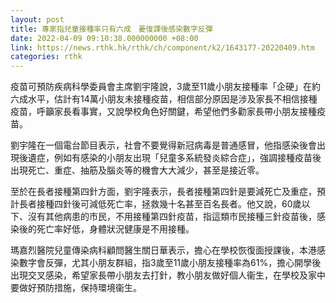 ```yaml
---
layout: post
title: 專家指兒童接種率只有六成　憂復課後感染數字反彈
date: 2022-04-09 09:10:38.000000000 +08:00
link: https://news.rthk.hk/rthk/ch/component/k2/1643177-20220409.htm
categories: rthk
---
```


疫苗可預防疾病科學委員會主席劉宇隆說，3歲至11歲小朋友接種率「企硬」在約六成水平，估計有14萬小朋友未接種疫苗，相信部分原因是涉及家長不相信接種疫苗，呼籲家長看事實，又說學校角色好關鍵，希望他們多勸家長帶小朋友接種疫苗。

劉宇隆在一個電台節目表示，社會不要覺得新冠病毒是普通感冒，他指感染後會出現後遺症，例如有感染的小朋友出現「兒童多系統發炎綜合症」，強調接種疫苗後出現死亡、重症、抽筋及腦炎等的機會大大減少，甚至是接近零。

至於在長者接種第四針方面，劉宇隆表示，長者接種第四針是要減死亡及重症，預計長者接種四針後可減低死亡率，拯救幾十名甚至百名長者。他又說，60歲以下、沒有其他病患的市民，不用接種第四針疫苗，指這類市民接種三針疫苗後，感染後的死亡率好低，身體狀況健康是不用接種。

瑪嘉烈醫院兒童傳染病科顧問醫生關日華表示，擔心在學校恢復面授課後，本港感染數字會反彈，尤其小朋友群組，指3歲至11歲小朋友接種率為61%，擔心開學後出現交叉感染，希望家長帶小朋友去打針，教小朋友做好個人衞生，在學校及家中要做好預防措施，保持環境衞生。

